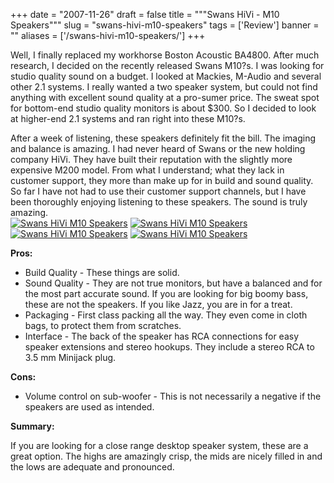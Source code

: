 
+++
date = "2007-11-26"
draft = false
title = """Swans HiVi - M10 Speakers"""
slug = "swans-hivi-m10-speakers"
tags = ['Review']
banner = ""
aliases = ['/swans-hivi-m10-speakers/']
+++


Well, I finally replaced my workhorse Boston Acoustic BA4800. After much research, I decided on the recently released Swans M10?s. I was looking for studio quality sound on a budget. I looked at Mackies, M-Audio and several other 2.1 systems. I really wanted a two speaker system, but could not find anything with excellent sound quality at a pro-sumer price. The sweat spot for bottom-end studio quality monitors is about $300. So I decided to look at higher-end 2.1 systems and ran right into these M10?s.

After a week of listening, these speakers definitely fit the bill. The imaging and balance is amazing. I had never heard of Swans or the new holding company HiVi. They have built their reputation with the slightly more expensive M200 model. From what I understand; what they lack in customer support, they more than make up for in build and sound quality. So far I have not had to use their customer support channels, but I have been thoroughly enjoying listening to these speakers. The sound is truly amazing.  
[![Swans HiVi M10 Speakers](http://static.mrmatt57.org/img/swan04_thumb.jpg "Swans HiVi M10 Speakers")](http://static.mrmatt57.org/img/swan04.jpg) [![Swans HiVi M10 Speakers](http://static.mrmatt57.org/img/swan01_thumb.jpg "Swans HiVi M10 Speakers")](http://static.mrmatt57.org/img/swan01.jpg)  
[![Swans HiVi M10 Speakers](http://static.mrmatt57.org/img/swan03_thumb.jpg "Swans HiVi M10 Speakers")](http://static.mrmatt57.org/img/swan03.jpg) [![Swans HiVi M10 Speakers](http://static.mrmatt57.org/img/swan02_thumb.jpg "Swans HiVi M10 Speakers")](http://static.mrmatt57.org/img/swan02.jpg)

**Pros:**

- Build Quality - These things are solid.
- Sound Quality - They are not true monitors, but have a balanced and for the most part accurate sound. If you are looking for big boomy bass, these are not the speakers. If you like Jazz, you are in for a treat.
- Packaging - First class packing all the way. They even come in cloth bags, to protect them from scratches.
- Interface - The back of the speaker has RCA connections for easy speaker extensions and stereo hookups. They include a stereo RCA to 3.5 mm Minijack plug.

**Cons:**

- Volume control on sub-woofer - This is not necessarily a negative if the speakers are used as intended.

**Summary:**

If you are looking for a close range desktop speaker system, these are a great option. The highs are amazingly crisp, the mids are nicely filled in and the lows are adequate and pronounced.




